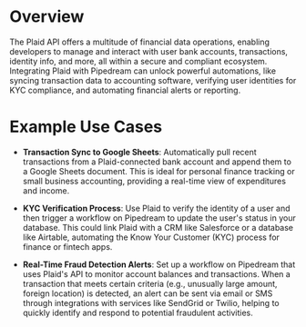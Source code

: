 # Overview

The Plaid API offers a multitude of financial data operations, enabling developers to manage and interact with user bank accounts, transactions, identity info, and more, all within a secure and compliant ecosystem. Integrating Plaid with Pipedream can unlock powerful automations, like syncing transaction data to accounting software, verifying user identities for KYC compliance, and automating financial alerts or reporting.

# Example Use Cases

- **Transaction Sync to Google Sheets**: Automatically pull recent transactions from a Plaid-connected bank account and append them to a Google Sheets document. This is ideal for personal finance tracking or small business accounting, providing a real-time view of expenditures and income.

- **KYC Verification Process**: Use Plaid to verify the identity of a user and then trigger a workflow on Pipedream to update the user's status in your database. This could link Plaid with a CRM like Salesforce or a database like Airtable, automating the Know Your Customer (KYC) process for finance or fintech apps.

- **Real-Time Fraud Detection Alerts**: Set up a workflow on Pipedream that uses Plaid's API to monitor account balances and transactions. When a transaction that meets certain criteria (e.g., unusually large amount, foreign location) is detected, an alert can be sent via email or SMS through integrations with services like SendGrid or Twilio, helping to quickly identify and respond to potential fraudulent activities.
